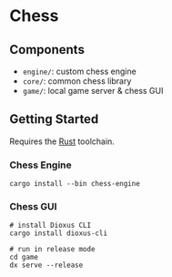 # Chess

## Components

- `engine/`: custom chess engine
- `core/`: common chess library
- `game/`: local game server & chess GUI

## Getting Started

Requires the [Rust](https://www.rust-lang.org/) toolchain.

### Chess Engine
```
cargo install --bin chess-engine
```

### Chess GUI
```
# install Dioxus CLI
cargo install dioxus-cli

# run in release mode
cd game
dx serve --release
```
